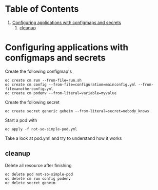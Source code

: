 
# Table of Contents

1.  [Configuring applications with configmaps and secrets](#org73d53e4)
    1.  [cleanup](#orgdde5184)


<a id="org73d53e4"></a>

# Configuring applications with configmaps and secrets

Create the following configmap's

    oc create cm run --from-file=run.sh
    oc create cm config --from-file=configuration=mainconfig.yml --from-file=anotherconfig.yml
    oc create cm podenv --from-literal=variable=myvalue

Create the following secret

    oc create secret generic geheim --from-literal=secret=nobody_knows

Start a pod with

    oc apply -f not-so-simple-pod.yml

Take a look at pod.yml and try to understand how it works


<a id="orgdde5184"></a>

## cleanup

Delete all resource after finishing

    oc delete pod not-so-simple-pod
    oc delete cm run config podenv
    oc delete secret geheim
